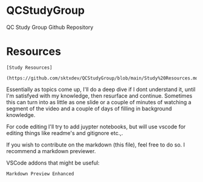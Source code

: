 # QCStudyGroup
QC Study Group Github Repository

# Resources

    [Study Resources]
        (https://github.com/sktxdev/QCStudyGroup/blob/main/Study%20Resources.md)

Essentially as topics come up, I'll do a deep dive if I dont understand it, until I'm satisfyed with my knowledge, then resurface and continue. Sometimes this can turn into as little as one slide or a couple of minutes of watching a segment of the video and a couple of days of filling in background knowledge.


For code editing I'll try to add juypter notebooks, but will use vscode for editing things like readme's and gitignore etc.,. 

If you wish to contribute on the markdown (this file), feel free to do so. I recommend a markdown previewer. 

VSCode addons that might be useful:

    Markdown Preview Enhanced

    





